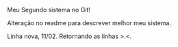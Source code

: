 Meu Segundo sistema no Git!

Alteração no readme para descrever melhor meu sistema.

Linha nova, 11/02.
Retornando as linhas >.<.